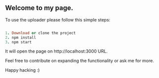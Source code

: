 ## Welcome to my page.

To use the uploader please follow this simple steps:

```ruby

1. Download or clone the project
2. npm install
3. npm start

```

It will open the page on http://localhost:3000 URL.

Feel free to contribute on expanding the functionality or ask me for more.

Happy hacking :)
